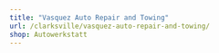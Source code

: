 ```yaml
---
title: "Vasquez Auto Repair and Towing"
url: /clarksville/vasquez-auto-repair-and-towing/
shop: Autowerkstatt
---
```

